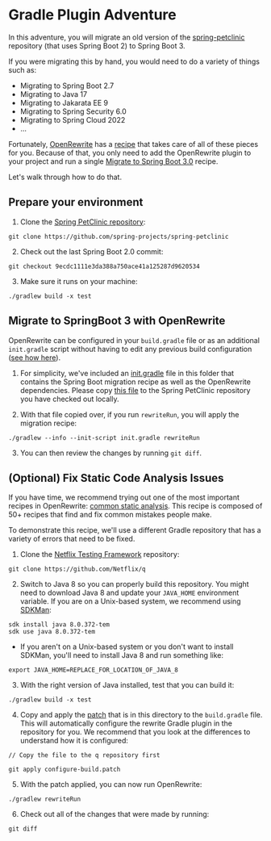 # Gradle Plugin Adventure

In this adventure, you will migrate an old version of the
[spring-petclinic](https://github.com/spring-projects/spring-petclinic/)
repository (that uses Spring Boot 2) to Spring Boot 3.

If you were migrating this by hand, you would need to do a variety of things
such as:

* Migrating to Spring Boot 2.7
* Migrating to Java 17
* Migrating to Jakarata EE 9
* Migrating to Spring Security 6.0
* Migrating to Spring Cloud 2022
* ... 

Fortunately, [OpenRewrite](https://docs.openrewrite.org/) has a
[recipe](https://docs.openrewrite.org/concepts-explanations/recipes) that takes
care of all of these pieces for you. Because of that, you only need to add the
OpenRewrite plugin to your project and run a single [Migrate to Spring Boot
3.0](https://docs.openrewrite.org/recipes/java/spring/boot3/upgradespringboot_3_0)
recipe.

Let's walk through how to do that.

## Prepare your environment

1. Clone the [Spring PetClinic repository](https://github.com/spring-projects/spring-petclinic):

```shell
git clone https://github.com/spring-projects/spring-petclinic
```

2. Check out the last Spring Boot 2.0 commit:

```shell
git checkout 9ecdc1111e3da388a750ace41a125287d9620534
```

3. Make sure it runs on your machine:

```shell
./gradlew build -x test
```

## Migrate to SpringBoot 3 with OpenRewrite

OpenRewrite can be configured in your `build.gradle` file or as an additional
`init.gradle` script without having to edit any previous build configuration
([see how
here](https://docs.openrewrite.org/running-recipes/running-rewrite-on-a-gradle-project-without-modifying-the-build)). 

1. For simplicity, we've included an [init.gradle](./init.gradle) file in this
   folder that contains the Spring Boot migration recipe as well as the
   OpenRewrite dependencies. Please copy [this file](./init.gradle) to the
   Spring PetClinic repository you have checked out locally.

2. With that file copied over, if you run `rewriteRun`, you will apply the
   migration recipe:

```shell
./gradlew --info --init-script init.gradle rewriteRun
```

3. You can then review the changes by running `git diff`. 

## (Optional) Fix Static Code Analysis Issues

If you have time, we recommend trying out one of the most important recipes in
OpenRewrite: [common static
analysis](https://docs.openrewrite.org/recipes/java/cleanup/commonstaticanalysis).
This recipe is composed of 50+ recipes that find and fix common mistakes people
make.

To demonstrate this recipe, we'll use a different Gradle repository that has a
variety of errors that need to be fixed.

1. Clone the [Netflix Testing Framework](https://github.com/Netflix/q)
   repository:

```shell
git clone https://github.com/Netflix/q
```

2. Switch to Java 8 so you can properly build this repository. You might need to
   download Java 8 and update your `JAVA_HOME` environment variable. If you are
   on a Unix-based system, we recommend using [SDKMan](https://sdkman.io/):

```shell
sdk install java 8.0.372-tem
sdk use java 8.0.372-tem
```

  * If you aren't on a Unix-based system or you don't want to install SDKMan,
    you'll need to install Java 8 and run something like:

```shell
export JAVA_HOME=REPLACE_FOR_LOCATION_OF_JAVA_8
```

3. With the right version of Java installed, test that you can build it:

```shell
./gradlew build -x test
```

4. Copy and apply the [patch](./configure-build.patch) that is in this directory
   to the `build.gradle` file. This will automatically configure the rewrite
   Gradle plugin in the repository for you. We recommend that you look at the
   differences to understand how it is configured:

```shell
// Copy the file to the q repository first

git apply configure-build.patch
```

5. With the patch applied, you can now run OpenRewrite:

```shell
./gradlew rewriteRun
```

6. Check out all of the changes that were made by running: 

```shell
git diff
```

